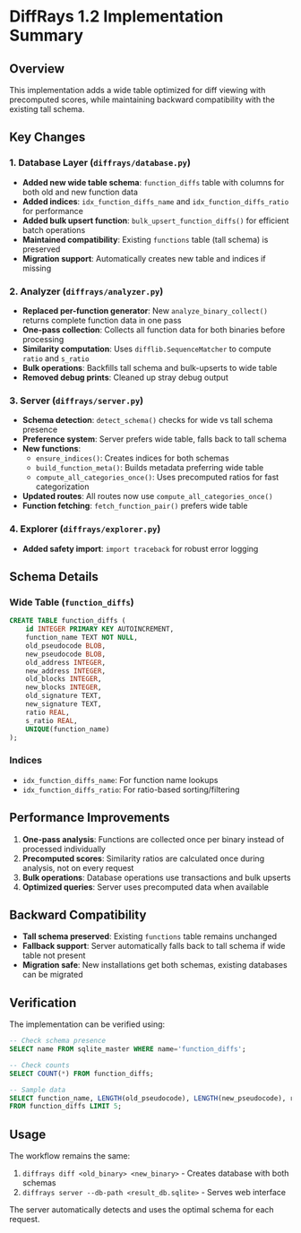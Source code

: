 # DiffRays 1.2 Implementation Summary

## Overview
This implementation adds a wide table optimized for diff viewing with precomputed scores, while maintaining backward compatibility with the existing tall schema.

## Key Changes

### 1. Database Layer (`diffrays/database.py`)
- **Added new wide table schema**: `function_diffs` table with columns for both old and new function data
- **Added indices**: `idx_function_diffs_name` and `idx_function_diffs_ratio` for performance
- **Added bulk upsert function**: `bulk_upsert_function_diffs()` for efficient batch operations
- **Maintained compatibility**: Existing `functions` table (tall schema) is preserved
- **Migration support**: Automatically creates new table and indices if missing

### 2. Analyzer (`diffrays/analyzer.py`)
- **Replaced per-function generator**: New `analyze_binary_collect()` returns complete function data in one pass
- **One-pass collection**: Collects all function data for both binaries before processing
- **Similarity computation**: Uses `difflib.SequenceMatcher` to compute `ratio` and `s_ratio`
- **Bulk operations**: Backfills tall schema and bulk-upserts to wide table
- **Removed debug prints**: Cleaned up stray debug output

### 3. Server (`diffrays/server.py`)
- **Schema detection**: `detect_schema()` checks for wide vs tall schema presence
- **Preference system**: Server prefers wide table, falls back to tall schema
- **New functions**:
  - `ensure_indices()`: Creates indices for both schemas
  - `build_function_meta()`: Builds metadata preferring wide table
  - `compute_all_categories_once()`: Uses precomputed ratios for fast categorization
- **Updated routes**: All routes now use `compute_all_categories_once()`
- **Function fetching**: `fetch_function_pair()` prefers wide table

### 4. Explorer (`diffrays/explorer.py`)
- **Added safety import**: `import traceback` for robust error logging

## Schema Details

### Wide Table (`function_diffs`)
```sql
CREATE TABLE function_diffs (
    id INTEGER PRIMARY KEY AUTOINCREMENT,
    function_name TEXT NOT NULL,
    old_pseudocode BLOB,
    new_pseudocode BLOB,
    old_address INTEGER,
    new_address INTEGER,
    old_blocks INTEGER,
    new_blocks INTEGER,
    old_signature TEXT,
    new_signature TEXT,
    ratio REAL,
    s_ratio REAL,
    UNIQUE(function_name)
);
```

### Indices
- `idx_function_diffs_name`: For function name lookups
- `idx_function_diffs_ratio`: For ratio-based sorting/filtering

## Performance Improvements

1. **One-pass analysis**: Functions are collected once per binary instead of processed individually
2. **Precomputed scores**: Similarity ratios are calculated once during analysis, not on every request
3. **Bulk operations**: Database operations use transactions and bulk upserts
4. **Optimized queries**: Server uses precomputed data when available

## Backward Compatibility

- **Tall schema preserved**: Existing `functions` table remains unchanged
- **Fallback support**: Server automatically falls back to tall schema if wide table not present
- **Migration safe**: New installations get both schemas, existing databases can be migrated

## Verification

The implementation can be verified using:

```sql
-- Check schema presence
SELECT name FROM sqlite_master WHERE name='function_diffs';

-- Check counts
SELECT COUNT(*) FROM function_diffs;

-- Sample data
SELECT function_name, LENGTH(old_pseudocode), LENGTH(new_pseudocode), ratio, s_ratio 
FROM function_diffs LIMIT 5;
```

## Usage

The workflow remains the same:
1. `diffrays diff <old_binary> <new_binary>` - Creates database with both schemas
2. `diffrays server --db-path <result_db.sqlite>` - Serves web interface

The server automatically detects and uses the optimal schema for each request.
